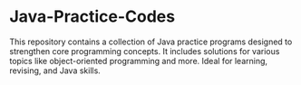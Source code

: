 # Java-Practice-Codes
This repository contains a collection of Java practice programs designed to strengthen core programming concepts. It includes solutions for various topics like object-oriented programming and more. Ideal for learning, revising, and Java skills.
